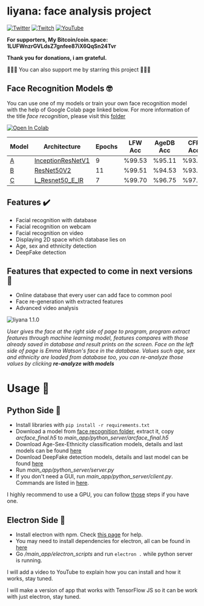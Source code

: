 # liyana: face analysis project

[<img src="https://cdn2.iconfinder.com/data/icons/minimalism/128/twitter.png" alt="Twitter" title="follow my twitter to hear more about AI"/>](https://twitter.com/tyburakk)                            [<img src="https://i7.uihere.com/icons/381/52/851/logo-media-social-twitch-icon-ac3b3fceb6a1933f5769a3bb147b2963.png" alt="Twitch" title="i sometimes make live coding, follow to get notificated when i go live"/>](https://www.twitch.tv/tyburak)                              [<img src="https://icons.iconarchive.com/icons/dakirby309/simply-styled/128/YouTube-icon.png" alt="YouTube" title="i will make instructive videos about both liyana and AI, stay tuned"/>](https://www.youtube.com/channel/UC_ruNwRztPY_P4aUxbIFuOQ)



__For supporters, My Bitcoin/coin.space: 1LUFWnzrGVLdsZ7gnfee87iX6QqSn24Tvr__

__Thank you for donations, i am grateful.__

 🌟🌟🌟 You can also support me by starring this project 🌟🌟🌟



## Face Recognition Models 🤓

You can use one of my models or train your own face recognition model with the help of Google Colab page linked below. For more information of the title *face recognition*, please visit this [folder](face_recognition/)

[![Open In Colab](https://colab.research.google.com/assets/colab-badge.svg)](https://colab.research.google.com/github/aangfanboy/deepface/blob/master/Face_Recognition_Model_Training_ArcFace.ipynb)



| Model                                                        | Architecture                                                 | Epochs | LFW Acc | AgeDB Acc | CFP Acc |
| ------------------------------------------------------------ | ------------------------------------------------------------ | ------ | ------- | --------- | ------- |
| [A](https://drive.google.com/open?id=1gUuir8ul-_RFCtnavUwSWSeqy9BVN9wF) | [InceptionResNetV1](model_scripts/inception_resnet_v1.py)    | 9      | %99.53  | %95.11    | %93.97  |
| [B](https://drive.google.com/open?id=1bTV279ZIs6p7kdARqyrqU4Vujtf5_cCF) | [ResNet50V2](https://www.tensorflow.org/api_docs/python/tf/keras/applications/ResNet50V2) | 11     | %99.51  | %94.53    | %93.60  |
| [C](https://drive.google.com/open?id=1qUtjhrYDMRqc2lRPNBV1ftkbyIPmTJYp) | [L_Resnet50_E_IR](model_scripts/LResNetIR.py)                | 7      | %99.70  | %96.75    | %97.34  |



## Features ✔️

- Facial recognition with database
- Facial recognition on webcam
- Facial recognition on video
- Displaying 2D space which database lies on
- Age, sex and ethnicity detection
- DeepFake detection



## Features that expected to come in next versions 📝

- Online database that every user can add face to common pool
- Face re-generation with extracted features
- Advanced video analysis



![liyana 1.1.0](images-and-figures/liyana_1-2-0.png)

_User gives the face at the right side of page to program, program extract features through machine learning model, features compares with those already saved in database and result prints on the screen. Face on the left side of page is Emma Watson's face in the database. Values such age, sex and ethnicity are loaded from database too, you can re-analyze those values by clicking **re-analyze with models**_



# Usage 📗

## Python Side 🐍

- Install libraries with ``` pip install -r requirements.txt ``` 
- Download a model from [face recognition folder](/face_recognition/), extract it, copy *arcface_final.h5* to *main_app/python_server/arcface_final.h5*
- Download Age-Sex-Ethnicity classification models, details and last models can be found [here](age_sex_ethnicity_detection/)
- Download DeepFake detection models, details and last model can be found [here](deepfake_detection)
- Run *main_app/python_server/server.py*
- If you don't need a GUI, run *main_app/python_server/client.py*. Commands are listed in [here](/main_app/python_server/server.py#L11-L57).

I highly recommend to use a GPU, you can follow [those](https://www.tensorflow.org/install/gpu) steps if you have one.



## Electron Side 🔌

- Install electron with npm. Check [this page](https://www.electronjs.org/docs/tutorial/installation) for help.
- You may need to install dependencies for electron, all can be found in [here](/main_app/electron_scripts/package.json)
- Go */main_app/electron_scripts* and run ```electron .```  while python server is running. 



I will add a video to YouTube to explain how you can install and how it works, stay tuned.



I will make a version of app that works with TensorFlow JS so it can be work with just electron, stay tuned.